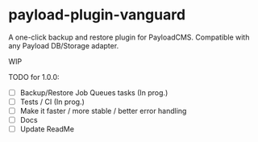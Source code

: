# payload-plugin-vanguard

A one-click backup and restore plugin for PayloadCMS. Compatible with any Payload DB/Storage adapter.

WIP

TODO for 1.0.0:
- [ ] Backup/Restore Job Queues tasks (In prog.)
- [ ] Tests / CI (In prog.)
- [ ] Make it faster / more stable / better error handling
- [ ] Docs
- [ ] Update ReadMe

